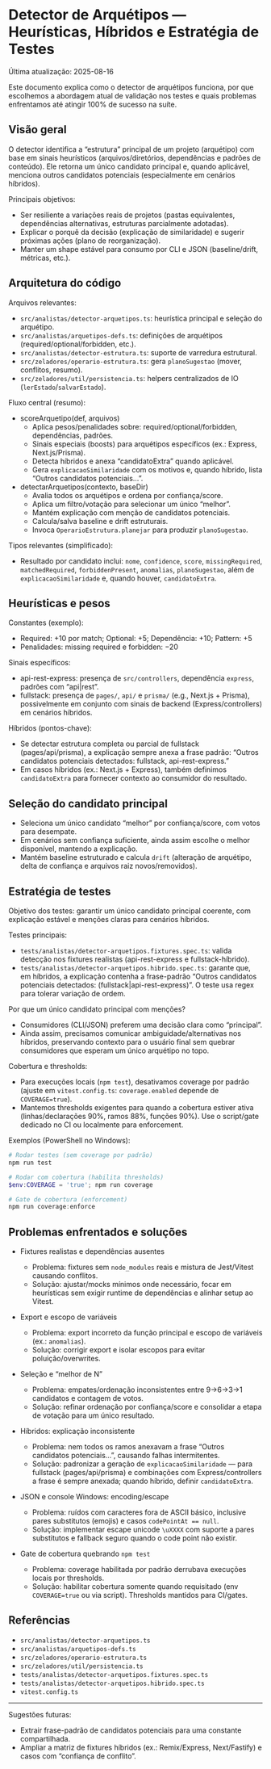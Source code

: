 # Detector de Arquétipos — Heurísticas, Híbridos e Estratégia de Testes

Última atualização: 2025-08-16

Este documento explica como o detector de arquétipos funciona, por que escolhemos a abordagem atual de validação nos testes e quais problemas enfrentamos até atingir 100% de sucesso na suíte.

## Visão geral

O detector identifica a “estrutura” principal de um projeto (arquétipo) com base em sinais heurísticos (arquivos/diretórios, dependências e padrões de conteúdo). Ele retorna um único candidato principal e, quando aplicável, menciona outros candidatos potenciais (especialmente em cenários híbridos).

Principais objetivos:

- Ser resiliente a variações reais de projetos (pastas equivalentes, dependências alternativas, estruturas parcialmente adotadas).
- Explicar o porquê da decisão (explicação de similaridade) e sugerir próximas ações (plano de reorganização).
- Manter um shape estável para consumo por CLI e JSON (baseline/drift, métricas, etc.).

## Arquitetura do código

Arquivos relevantes:

- `src/analistas/detector-arquetipos.ts`: heurística principal e seleção do arquétipo.
- `src/analistas/arquetipos-defs.ts`: definições de arquétipos (required/optional/forbidden, etc.).
- `src/analistas/detector-estrutura.ts`: suporte de varredura estrutural.
- `src/zeladores/operario-estrutura.ts`: gera `planoSugestao` (mover, conflitos, resumo).
- `src/zeladores/util/persistencia.ts`: helpers centralizados de IO (`lerEstado`/`salvarEstado`).

Fluxo central (resumo):

- scoreArquetipo(def, arquivos)
  - Aplica pesos/penalidades sobre: required/optional/forbidden, dependências, padrões.
  - Sinais especiais (boosts) para arquétipos específicos (ex.: Express, Next.js/Prisma).
  - Detecta híbridos e anexa “candidatoExtra” quando aplicável.
  - Gera `explicacaoSimilaridade` com os motivos e, quando híbrido, lista “Outros candidatos potenciais…”.
- detectarArquetipos(contexto, baseDir)
  - Avalia todos os arquétipos e ordena por confiança/score.
  - Aplica um filtro/votação para selecionar um único “melhor”.
  - Mantém explicação com menção de candidatos potenciais.
  - Calcula/salva baseline e drift estruturais.
  - Invoca `OperarioEstrutura.planejar` para produzir `planoSugestao`.

Tipos relevantes (simplificado):

- Resultado por candidato inclui: `nome`, `confidence`, `score`, `missingRequired`, `matchedRequired`, `forbiddenPresent`, `anomalias`, `planoSugestao`, além de `explicacaoSimilaridade` e, quando houver, `candidatoExtra`.

## Heurísticas e pesos

Constantes (exemplo):

- Required: +10 por match; Optional: +5; Dependência: +10; Pattern: +5
- Penalidades: missing required e forbidden: −20

Sinais específicos:

- api-rest-express: presença de `src/controllers`, dependência `express`, padrões com “api|rest”.
- fullstack: presença de `pages/`, `api/` e `prisma/` (e.g., Next.js + Prisma), possivelmente em conjunto com sinais de backend (Express/controllers) em cenários híbridos.

Híbridos (pontos-chave):

- Se detectar estrutura completa ou parcial de fullstack (pages/api/prisma), a explicação sempre anexa a frase padrão: “Outros candidatos potenciais detectados: fullstack, api-rest-express.”
- Em casos híbridos (ex.: Next.js + Express), também definimos `candidatoExtra` para fornecer contexto ao consumidor do resultado.

## Seleção do candidato principal

- Seleciona um único candidato “melhor” por confiança/score, com votos para desempate.
- Em cenários sem confiança suficiente, ainda assim escolhe o melhor disponível, mantendo a explicação.
- Mantém baseline estruturado e calcula `drift` (alteração de arquétipo, delta de confiança e arquivos raiz novos/removidos).

## Estratégia de testes

Objetivo dos testes: garantir um único candidato principal coerente, com explicação estável e menções claras para cenários híbridos.

Testes principais:

- `tests/analistas/detector-arquetipos.fixtures.spec.ts`: valida detecção nos fixtures realistas (api-rest-express e fullstack-híbrido).
- `tests/analistas/detector-arquetipos.hibrido.spec.ts`: garante que, em híbridos, a explicação contenha a frase-padrão “Outros candidatos potenciais detectados: (fullstack|api-rest-express)”. O teste usa regex para tolerar variação de ordem.

Por que um único candidato principal com menções?

- Consumidores (CLI/JSON) preferem uma decisão clara como “principal”.
- Ainda assim, precisamos comunicar ambiguidade/alternativas nos híbridos, preservando contexto para o usuário final sem quebrar consumidores que esperam um único arquétipo no topo.

Cobertura e thresholds:

- Para execuções locais (`npm test`), desativamos coverage por padrão (ajuste em `vitest.config.ts`: `coverage.enabled` depende de `COVERAGE=true`).
- Mantemos thresholds exigentes para quando a cobertura estiver ativa (linhas/declarações 90%, ramos 88%, funções 90%). Use o script/gate dedicado no CI ou localmente para enforcement.

Exemplos (PowerShell no Windows):

```powershell
# Rodar testes (sem coverage por padrão)
npm run test

# Rodar com cobertura (habilita thresholds)
$env:COVERAGE = 'true'; npm run coverage

# Gate de cobertura (enforcement)
npm run coverage:enforce
```

## Problemas enfrentados e soluções

- Fixtures realistas e dependências ausentes
  - Problema: fixtures sem `node_modules` reais e mistura de Jest/Vitest causando conflitos.
  - Solução: ajustar/mocks mínimos onde necessário, focar em heurísticas sem exigir runtime de dependências e alinhar setup ao Vitest.

- Export e escopo de variáveis
  - Problema: export incorreto da função principal e escopo de variáveis (ex.: `anomalias`).
  - Solução: corrigir export e isolar escopos para evitar poluição/overwrites.

- Seleção e “melhor de N”
  - Problema: empates/ordenação inconsistentes entre 9→6→3→1 candidatos e contagem de votos.
  - Solução: refinar ordenação por confiança/score e consolidar a etapa de votação para um único resultado.

- Híbridos: explicação inconsistente
  - Problema: nem todos os ramos anexavam a frase “Outros candidatos potenciais…”, causando falhas intermitentes.
  - Solução: padronizar a geração de `explicacaoSimilaridade` — para fullstack (pages/api/prisma) e combinações com Express/controllers a frase é sempre anexada; quando híbrido, definir `candidatoExtra`.

- JSON e console Windows: encoding/escape
  - Problema: ruídos com caracteres fora de ASCII básico, inclusive pares substitutos (emojis) e casos `codePointAt == null`.
  - Solução: implementar escape unicode `\uXXXX` com suporte a pares substitutos e fallback seguro quando o code point não existir.

- Gate de cobertura quebrando `npm test`
  - Problema: coverage habilitada por padrão derrubava execuções locais por thresholds.
  - Solução: habilitar cobertura somente quando requisitado (env `COVERAGE=true` ou via script). Thresholds mantidos para CI/gates.

## Referências

- `src/analistas/detector-arquetipos.ts`
- `src/analistas/arquetipos-defs.ts`
- `src/zeladores/operario-estrutura.ts`
- `src/zeladores/util/persistencia.ts`
- `tests/analistas/detector-arquetipos.fixtures.spec.ts`
- `tests/analistas/detector-arquetipos.hibrido.spec.ts`
- `vitest.config.ts`

---

Sugestões futuras:

- Extrair frase-padrão de candidatos potenciais para uma constante compartilhada.
- Ampliar a matriz de fixtures híbridos (ex.: Remix/Express, Next/Fastify) e casos com “confiança de conflito”.
